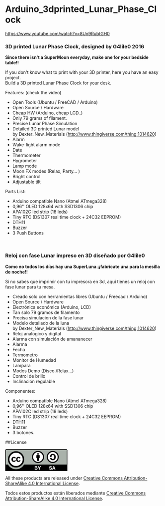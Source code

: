 # Arduino_3dprinted_Lunar_Phase_Clock


<p><a rel="nofollow" href="https://www.youtube.com/watch?v=8Un9RubtGH0">https://www.youtube.com/watch?v=8Un9RubtGH0</a></p>
<h3>3D printed Lunar Phase Clock, designed by G4lile0 2016</h3>
<p><strong>Since there isn't a SuperMoon everyday, make one for your bedside table!!</strong></p>
<p>If you don't know what to print with your 3D printer, here you have an easy project.<br>
Build a 3D printed Lunar Phase Clock for your desk.</p>
<p>Features: (check the video)</p>
<ul>
<li>Open Tools (Ubuntu / FreeCAD / Arduino)</li>
<li>Open Source / Hardware</li>
<li>Cheap HW (Arduino, cheap LCD..) </li>
<li>Only 79 grams of filament.</li>
<li>Precise Lunar Phase Simulation</li>
<li>Detailed 3D printed Lunar model<br>
by Dexter_New_Materials (<a rel="nofollow" href="http://www.thingiverse.com/thing:1014620">http://www.thingiverse.com/thing:1014620</a>)</li>
<li>Alarm  </li>
<li>Wake-light alarm mode</li>
<li>Date </li>
<li>Thermometer</li>
<li>Hygrometer</li>
<li>Lamp mode</li>
<li>Moon FX modes (Relax, Party... )</li>
<li>Bright control</li>
<li>Adjustable tilt</li>
</ul>
<p>Parts List:</p>
<ul>
<li>Arduino compatible Nano (Atmel ATmega328)</li>
<li>0,96'' OLED 128x64 with SSD1306 chip</li>
<li>APA102C led strip  (18 leds)</li>
<li>Tiny RTC (DS1307 real time clock + 24C32 EEPROM)</li>
<li>DTH11 </li>
<li>Buzzer </li>
<li>3 Push Buttons</li>
</ul>
<p><br>
</p>
<h3>Reloj con fase Lunar impreso en 3D diseñado por G4lile0</h3>
<p><strong>Como no todos los días hay una SuperLuna ¡¡fabrícate una para la mesilla de noche!!</strong></p>
<p>Si no sabes que imprimir con tu impresora en 3d, aquí tienes un reloj con fase lunar para tu mesa. </p>
<ul>
<li>Creado solo con herramientas libres (Ubuntu / Freecad / Arduino) </li>
<li>Open Source / Hardware</li>
<li>Electrónica económica (Arduino, LCD)</li>
<li>Tan solo 79 gramos de filamento</li>
<li>Precisa simulacion de la fase lunar</li>
<li>Modelo detallado de la luna<br>
by Dexter_New_Materials (<a rel="nofollow" href="http://www.thingiverse.com/thing:1014620">http://www.thingiverse.com/thing:1014620</a>)</li>
<li>Reloj analogico y digital</li>
<li>Alarma con simulación de amananecer</li>
<li>Alarma</li>
<li>Fecha</li>
<li>Termometro</li>
<li>Monitor de Humedad</li>
<li>Lampara</li>
<li>Modos Demo (Disco /Relax...)</li>
<li>Control de brillo</li>
<li>Inclinación regulable</li>
</ul>
<p>Componentes:</p>
<ul>
<li>Arduino compatible Nano (Atmel ATmega328)</li>
<li>0,96'' OLED 128x64 with SSD1306 chip</li>
<li>APA102C led strip  (18 leds)</li>
<li>Tiny RTC (DS1307 real time clock + 24C32 EEPROM)</li>
<li>DTH11 </li>
<li>Buzzer </li>
<li>3 botones.</li>
</ul>


##License

<img src="./images/by-sa.png" width="200" align = "center">

All these products are released under [Creative Commons Attribution-ShareAlike 4.0 International License](http:creativecommons.org/licenses/by-sa/4.0/).

Todos estos productos están liberados mediante [Creative Commons Attribution-ShareAlike 4.0 International License](http:creativecommons.org/licenses/by-sa/4.0/).
